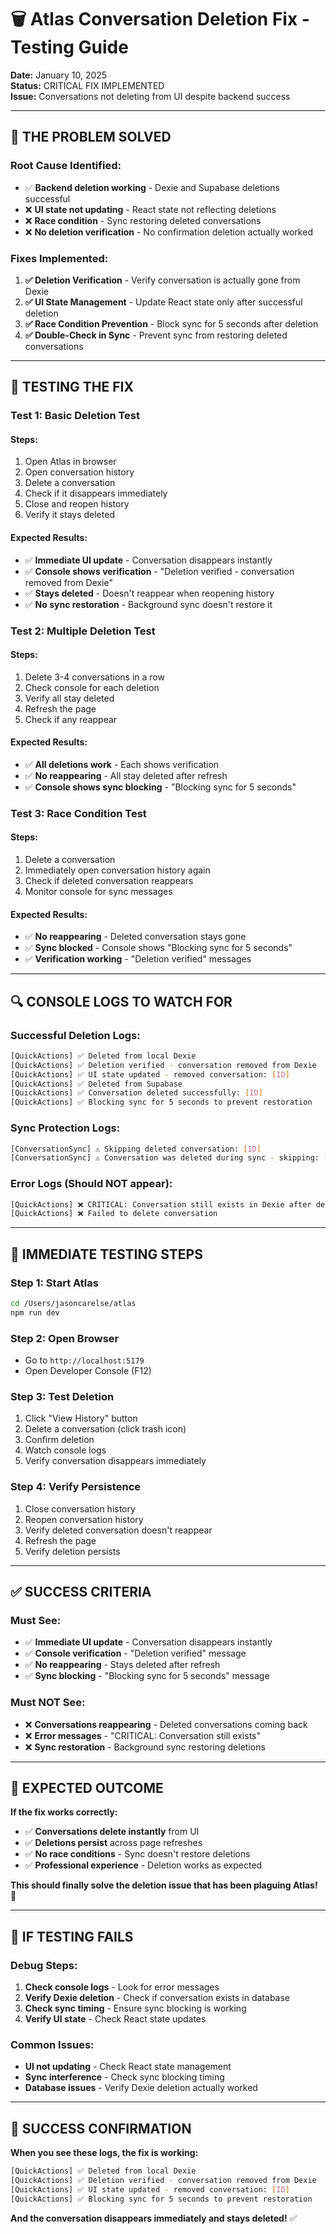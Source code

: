 # 🗑️ Atlas Conversation Deletion Fix - Testing Guide

**Date:** January 10, 2025  
**Status:** CRITICAL FIX IMPLEMENTED  
**Issue:** Conversations not deleting from UI despite backend success

---

## 🎯 **THE PROBLEM SOLVED**

### **Root Cause Identified:**
- ✅ **Backend deletion working** - Dexie and Supabase deletions successful
- ❌ **UI state not updating** - React state not reflecting deletions
- ❌ **Race condition** - Sync restoring deleted conversations
- ❌ **No deletion verification** - No confirmation deletion actually worked

### **Fixes Implemented:**
1. **✅ Deletion Verification** - Verify conversation is actually gone from Dexie
2. **✅ UI State Management** - Update React state only after successful deletion
3. **✅ Race Condition Prevention** - Block sync for 5 seconds after deletion
4. **✅ Double-Check in Sync** - Prevent sync from restoring deleted conversations

---

## 🧪 **TESTING THE FIX**

### **Test 1: Basic Deletion Test**

#### **Steps:**
1. Open Atlas in browser
2. Open conversation history
3. Delete a conversation
4. Check if it disappears immediately
5. Close and reopen history
6. Verify it stays deleted

#### **Expected Results:**
- ✅ **Immediate UI update** - Conversation disappears instantly
- ✅ **Console shows verification** - "Deletion verified - conversation removed from Dexie"
- ✅ **Stays deleted** - Doesn't reappear when reopening history
- ✅ **No sync restoration** - Background sync doesn't restore it

### **Test 2: Multiple Deletion Test**

#### **Steps:**
1. Delete 3-4 conversations in a row
2. Check console for each deletion
3. Verify all stay deleted
4. Refresh the page
5. Check if any reappear

#### **Expected Results:**
- ✅ **All deletions work** - Each shows verification
- ✅ **No reappearing** - All stay deleted after refresh
- ✅ **Console shows sync blocking** - "Blocking sync for 5 seconds"

### **Test 3: Race Condition Test**

#### **Steps:**
1. Delete a conversation
2. Immediately open conversation history again
3. Check if deleted conversation reappears
4. Monitor console for sync messages

#### **Expected Results:**
- ✅ **No reappearing** - Deleted conversation stays gone
- ✅ **Sync blocked** - Console shows "Blocking sync for 5 seconds"
- ✅ **Verification working** - "Deletion verified" messages

---

## 🔍 **CONSOLE LOGS TO WATCH FOR**

### **Successful Deletion Logs:**
```bash
[QuickActions] ✅ Deleted from local Dexie
[QuickActions] ✅ Deletion verified - conversation removed from Dexie
[QuickActions] ✅ UI state updated - removed conversation: [ID]
[QuickActions] ✅ Deleted from Supabase
[QuickActions] ✅ Conversation deleted successfully: [ID]
[QuickActions] ✅ Blocking sync for 5 seconds to prevent restoration
```

### **Sync Protection Logs:**
```bash
[ConversationSync] ⚠️ Skipping deleted conversation: [ID]
[ConversationSync] ⚠️ Conversation was deleted during sync - skipping: [ID]
```

### **Error Logs (Should NOT appear):**
```bash
[QuickActions] ❌ CRITICAL: Conversation still exists in Dexie after deletion!
[QuickActions] ❌ Failed to delete conversation
```

---

## 🚀 **IMMEDIATE TESTING STEPS**

### **Step 1: Start Atlas**
```bash
cd /Users/jasoncarelse/atlas
npm run dev
```

### **Step 2: Open Browser**
- Go to `http://localhost:5179`
- Open Developer Console (F12)

### **Step 3: Test Deletion**
1. Click "View History" button
2. Delete a conversation (click trash icon)
3. Confirm deletion
4. Watch console logs
5. Verify conversation disappears immediately

### **Step 4: Verify Persistence**
1. Close conversation history
2. Reopen conversation history
3. Verify deleted conversation doesn't reappear
4. Refresh the page
5. Verify deletion persists

---

## ✅ **SUCCESS CRITERIA**

### **Must See:**
- ✅ **Immediate UI update** - Conversation disappears instantly
- ✅ **Console verification** - "Deletion verified" message
- ✅ **No reappearing** - Stays deleted after refresh
- ✅ **Sync blocking** - "Blocking sync for 5 seconds" message

### **Must NOT See:**
- ❌ **Conversations reappearing** - Deleted conversations coming back
- ❌ **Error messages** - "CRITICAL: Conversation still exists"
- ❌ **Sync restoration** - Background sync restoring deletions

---

## 🎯 **EXPECTED OUTCOME**

**If the fix works correctly:**
- ✅ **Conversations delete instantly** from UI
- ✅ **Deletions persist** across page refreshes
- ✅ **No race conditions** - Sync doesn't restore deletions
- ✅ **Professional experience** - Deletion works as expected

**This should finally solve the deletion issue that has been plaguing Atlas!** 🚀

---

## 🔧 **IF TESTING FAILS**

### **Debug Steps:**
1. **Check console logs** - Look for error messages
2. **Verify Dexie deletion** - Check if conversation exists in database
3. **Check sync timing** - Ensure sync blocking is working
4. **Verify UI state** - Check React state updates

### **Common Issues:**
- **UI not updating** - Check React state management
- **Sync interference** - Check sync blocking timing
- **Database issues** - Verify Dexie deletion actually worked

---

## 🎉 **SUCCESS CONFIRMATION**

**When you see these logs, the fix is working:**
```bash
[QuickActions] ✅ Deleted from local Dexie
[QuickActions] ✅ Deletion verified - conversation removed from Dexie
[QuickActions] ✅ UI state updated - removed conversation: [ID]
[QuickActions] ✅ Blocking sync for 5 seconds to prevent restoration
```

**And the conversation disappears immediately and stays deleted!** ✅
